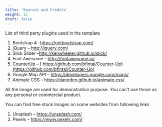 ```yaml
---
title: 'Sources and Credits'
weight: 12
draft: false
---
```

List of third party plugins used in the template

1. Bootstrap 4 –<https://getbootstrap.com/>
2. jQuery – <http://jquery.com/>
3. Slick Slider –<http://kenwheeler.github.io/slick/>
4. Font Awesome – <http://fontawesome.io/>
5. CounterUp – [ https://github.com/bfintal/Counter-Up](https://github.com/bfintal/Counter-Up)
6. Google Map API – <https://developers.google.com/maps/>
7. Animate CSS – <https://daneden.github.io/animate.css/>

All the image are used for demonstration purpose. You can’t use those as any personal or commercial product.

You can find free stock Images on some websites from following links

1. Unsplash – <https://unsplash.com/>
2. Pexels – <https://www.pexels.com/>